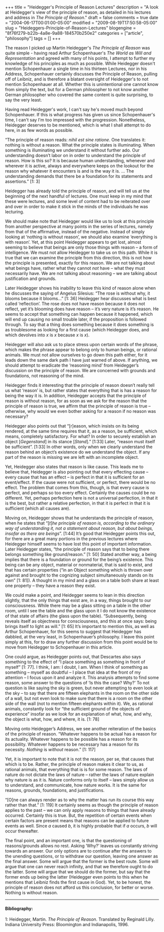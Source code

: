 +++
title = "Heidegger's Principle of Reason Lectures"
description = "A look at Heidegger's view of the principle of reason, as detailed in his lectures and address in <cite>The Principle of Reason</cite>."
draft = false
comments = true
date = "2004-06-17T00:01:00-05:00"
modified = "2009-08-19T17:50:58-05:00"
slug = "Heideggers-Principle-of-Reason-Lectures"
blogengine = "8f76f279-b22b-4a8e-9a88-184570b250e2"
categories = ["article", "philosophy"]
tags = []
+++

<p>
The reason I picked up Martin Heidegger&#39;s <cite>The Principle of Reason</cite> was quite simple - having read Arthur Schopenhauer&#39;s <cite>The World as Will and Representation</cite> and agreed with many of his points, I attempt to further my knowledge of his principles as much as possible. While Heidegger doesn&#39;t mention Schopenhauer a single time in his thirteen Lectures, nor in his Address, Schopenhauer certainly discusses the Principle of Reason, pulling off of Leibniz, and is therefore a blatant oversight of Heidegger&#39;s to not mention Schopenhauer at all. Whether this is unintentional one cannot know from simply the text, but for a German philosopher to not know another German philosopher who covered the same content is quite surprising, to say the very least.
</p>
<!--more-->
<p>
Having read Heidegger&#39;s work, I can&#39;t say he&#39;s moved much beyond Schopenhauer. If this is what progress has given us since Schopenhauer&#39;s time, I can&#39;t say I&#39;m too impressed with the progression. Nonetheless, Heidegger deserves to be mentioned, which is what I shall attempt to do here, in as few words as possible.
</p>
<p>
&ldquo;The principle of reason reads: <em>nihil est sine ratione</em>. One translates it: nothing is without a reason. What the principle states is illuminating. When something is illuminating we understand it without further ado. Our understanding doesn&rsquo;t labor on in order to understand the principle of reason. How is this so? It is because human understanding, whenever and wherever it is active, always and everywhere keeps on the lookout for the reason why whatever it encounters is and is the way it is. &hellip; The understanding demands that there be a foundation for its statements and assertions.&rdquo; [1: 3]
</p>
<p>
Heidegger has already told the principle of reason, and will tell us at the beginning of the next handful of lectures. One must keep in my mind that these were lectures, and some level of content had to be reiterated over and over in order to make it stick in the minds of the individuals he was lecturing.
</p>
<p>
We should make note that Heidegger would like us to look at this principle from another perspective at many points in the series of lectures, namely from that of the affirmative, instead of the negative. Instead of simply looking at &lsquo;nothing is without reason&rsquo;, we should also examine &lsquo;everything is with reason&rsquo;. Yet, at this point Heidegger appears to get lost, almost seeming to believe that beings are only those things with reason &ndash; a form of intelligence. We must not allow Heidegger to take us on this path. While it is true that we can examine the principle from this direction, this is not how the principle is presented, exactly for this reason. We are not talking about what beings have, rather what they cannot <em>not</em> have &ndash; what they must necessarily have. We are not talking about reasoning &ndash; we are talking about justification and grounds.
</p>
<p>
Later Heidegger shows his inability to leave this kind of reason alone when he discusses the saying of Angelus Silesius: &ldquo;The rose is without why, it blooms because it blooms&hellip;&rdquo; [1: 36] Heidegger hear discusses what is best called &lsquo;reflection&rsquo;. The rose does not have reason because it does not reflect, yet it&rsquo;s blooming does have reason &ndash; it&rsquo;s very nature is it&rsquo;s reason. He seems to accept that something can happen because it happened, which will end up causing no small trouble later, if the proposition is followed through. To say that a thing does something because it does something is as troublesome as looking for a first cause (which Heidegger does, and which devolves into <em>x</em> is <em>x</em> because <em>x</em> is <em>x</em>).
</p>
<p>
Heidegger will also ask us to place stress upon certain words of the phrase, which makes the phrase appear to belong only to human beings, or rational animals. We must not allow ourselves to go down this path either, for it leads down the same dark path I have just warned of above. If anything, we should attempt to eradicate the &lsquo;reasoning mind&rsquo; from Heidegger&rsquo;s discussion on the principle of reason. We are concerned with grounds and foundations, not reasoning of the mind.<!--adsense-->
</p>
<p>
Heidegger finds it interesting that the principle of reason doesn&rsquo;t really tell us what &lsquo;reason&rsquo; is, but rather states that everything that is has a reason for being the way it is. In addition, Heidegger accepts that the principle of reason is without reason, for as soon as we ask for the reason that the principle of reason is true, we affirm that the principle of reason is true &ndash; otherwise, why would we even bother asking for a reason if no reason was necessary?
</p>
<p>
Heidegger also points out that &ldquo;[r]eason, which insists on its being rendered, at the same time requires that it, as a reason, be sufficient, which means, completely satisfactory. For what? In order to securely establish an object [<em>Gegenstand</em>] in its stance [<em>Stand</em>].&rdquo; [1:33] Later, &ldquo;reason must itself be sufficient&rdquo;. [1:33] In other words, only when we clearly understand the reason behind an object&rsquo;s existence do we understand the object. If any part of the reason is missing we are left with an incomplete object.
</p>
<p>
Yet, Heidegger also states that reason is like cause. This leads me to believe that, Heidegger is also pointing out that every effecting cause &ndash; every cause that has an effect &ndash; is perfect in that it is sufficient for an event/effect. If the cause were not sufficient, or perfect, there would be no effect. The problem that comes from this, though, is that every cause is perfect, and perhaps so too every effect. Certainly the causes could be no different. Yet, perhaps perfection here is not a universal perfection, in that it is the best, but rather a relative perfection, in that it is perfect in that it is sufficient (which all causes are).
</p>
<p>
Moving on, Heidegger shows that he understands the principle of reason, when he states that &ldquo;[<em>t</em>]<em>he principle of reason is, according to the ordinary way of understanding it, not a statement about reason, but about beings, insofar as there are beings</em>&rdquo;. [1:44] It&rsquo;s good that Heidegger points this out, for there are a great many portions in the previous lectures where Heidegger himself seems to have lost this point of important information. Later Heidegger states, &ldquo;the principle of reason says that to being there belongs something like ground/reason.&rdquo; [1: 50] Stated another way, a being implies that there is a foundation or ground for the being&rsquo;s existence. This being can be any object, material or nonmaterial, that is said to exist, and that has certain properties (&ldquo;in an Object something which is thrown over against and brought to the cognizing subject simultaneously stands on its own&rdquo; [1: 81]). A thought in my mind and a glass on a table both share at least one property &ndash; they have a reason they exist.
</p>
<p>
We could make a point, and Heidegger seems to lean in this direction slightly, that the only things that exist are, in a way, things brought to our consciousness. While there may be a glass sitting on a table in the other room, until I see the table and the glass upon it I do not know the existence of that state of affairs (the glass upon the table). &ldquo;Subsequently, being reveals itself as objectness for consciousness, and this at once says: being brings itself to light as will.&rdquo; [1: 65] It&rsquo;s important to mention this, as well as Arthur Schopenhauer, for this seems to suggest that Heidegger has dabbled, at the very least, in Schopenhauer&rsquo;s philosophy. I leave this point simply at this, for to draw any further discussion from this point would be to move from Heidegger to Schopenhauer in this article.
</p>
<p>
One could argue, as Heidegger points out, that Descartes also says something to the effect of &ldquo;I place something as something in front of myself&rdquo; [1: 77]. I think, I am: I doubt, I am. When I think of something as something &ndash; myself as doubtful &ndash; I place that idea at the front of my attention &ndash; I focus upon it and analyze it. This analysis attempts to find some reason, some answer to the questions of &lsquo;Is this the case? Why?&rsquo; To not question is like saying the sky is green, but never attempting to even look at the sky &ndash; to say that there are fifteen elephants in the room on the other side of a wall, but not even look to make sure that there is a room on the other side of the wall (not to mention fifteen elephants within it). We, as rational animals, constantly look for &ldquo;the sufficient ground of the objects of experience&rdquo; insofar as we look for an explanation of what, how, and why, the object is what, how, and where, it is. [1: 78]
</p>
<p>
Moving onto Heidegger&rsquo;s Address, we see another reiteration of the basics of the principle of reason. &ldquo;Whatever happens to be actual has a reason for its actuality. Whatever happens to be possible has a reason for its possibility. Whatever happens to be necessary has a reason for its necessity. <em>Nothing</em> is <em>without</em> reason.&rdquo; [1: 117]
</p>
<p>
Yet, it is important to note that it is not the reason, per se, that causes that which is to be. Rather, the principle of reason makes it clear to us, as rational animals, that everything that is is for some reason. The laws of nature do not dictate the laws of nature &ndash; rather the laws of nature explain why nature is as it is. Nature conforms only to itself &ndash; laws simply allow us to understand, and communicate, how nature works. It is the same for reasons, grounds, foundations, and justifications.
</p>
<p>
&ldquo;[O]ne can always render as to why the matter has run its course this way rather than that.&rdquo; [1: 119] It certainly seems as though the principle of reason applies to the past &ndash; we can only apply reasons to things that have already occurred. Certainly this is true. But, the repetition of certain events when certain factors are present means that reasons can be applied to future events as well. Since <em>a</em> caused <em>b</em>, it is highly probable that if <em>a</em> occurs, <em>b</em> will occur thereafter.
</p>
<p>
The final point, and an important one, is that the questioning of reasons/grounds allows no rest. Asking &lsquo;Why?&rsquo; leaves us constantly striving towards an answer. Our only options are to continue after the answers to the unending questions, or to withdraw our question, leaving one answer as the final answer. Some will argue that the former is the best route. Some will argue that one can never reach infinity, and that we therefore ought to do the latter. Some will argue that we should do the former, but say that the former ends up being the latter (Heidegger even points to this when he mentions that Leibniz finds the first cause in God). Yet, to be honest, the principle of reason does not afford us this conclusion, for better or worse. Nothing is without reason.
</p>
<hr />
<h4>Bibliography:</h4>
<p>
1: Heidegger, Martin. <cite>The Principle of Reason</cite>. Translated by Reginald Lilly. Indiana University Press: Bloomington and Indianapolis, 1996.
</p>

